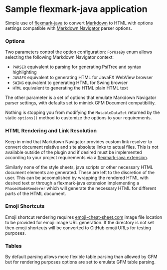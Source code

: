 # Sample flexmark-java application

Simple use of [flexmark-java] to convert [Markdown] to HTML with options settings compatible
with [Markdown Navigator] parser options.

### Options

Two parameters control the option configuration: `ForUseBy` enum allows selecting the following
Markdown Navigator context:

- `PARSER` equivalent to parsing for generating PsiTree and syntax highlighting
- `JAVAFX` equivalent to generating HTML for JavaFX WebView browser
- `SWING` equivalent to generating HTML for Swing browser
- `HTML` equivalent to generating the HTML plain HTML text

The other parameter is a set of options that emulate Markdown Navigator parser settings, with
defaults set to mimick GFM Document compatibility.

Nothing is stopping you from modifying the `MutableDataSet` returned by the static `options()`
method to customize the options to your requirements.

### HTML Rendering and Link Resolution

Keep in mind that Markdown Navigator provides custom link resolver to convert document relative
and site absolute links to actual files. This is not available outside of the plugin and if
desired must be implemented according to your project requirements via a
[flexmark-java extension].

Similarly none of the style sheets, java scripts or other necessary HTML document elements are
generated. These are left to the discretion of the user. This can be accomplished by wrapping
the rendered HTML with desired text or through a flexmark-java extension implementing a
`PhasedNodeRenderer` which will generate the necessary HTML for different parts of the HTML
document.

### Emoji Shortcuts

Emoji shortcut rendering requires [emoji-cheat-sheet.com] image file location to be provided for
emoji image URL generation. If the directory is not set then emoji shortcuts will be converted
to GitHub emoji URLs for testing purposes.

### Tables

By default parsing allows more flexible table parsing than allowed by GFM but for rendering
purposes options are set to emulate GFM table parsing.

[Emoji-Cheat-Sheet.com]: http://www.emoji-cheat-sheet.com/
[Markdown]: http://daringfireball.net/projects/markdown
[Markdown Navigator]: http://vladsch.com/product/multimarkdown
[flexmark-java]: https://github.com/vsch/flexmark-java
[flexmark-java extension]: https://github.com/vsch/flexmark-java/wiki/Writing-Extensions
[autolink-java]: https://github.com/robinst/autolink-java
[commonmark-java]: https://github.com/atlassian/commonmark-java
[gfm-tables]: https://help.github.com/articles/organizing-information-with-tables/

